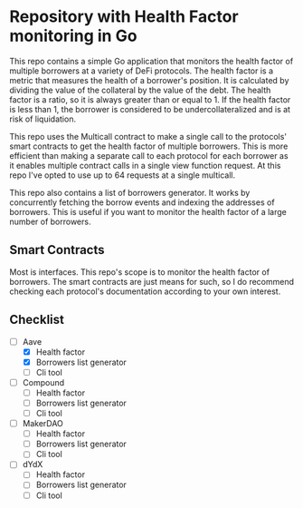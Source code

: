# Repository with Health Factor monitoring in Go

This repo contains a simple Go application that monitors the health factor of multiple borrowers at a variety of DeFi protocols. The health factor is a metric that measures the health of a borrower's position. It is calculated by dividing the value of the collateral by the value of the debt. The health factor is a ratio, so it is always greater than or equal to 1. If the health factor is less than 1, the borrower is considered to be undercollateralized and is at risk of liquidation.

This repo uses the Multicall contract to make a single call to the protocols' smart contracts to get the health factor of multiple borrowers. This is more efficient than making a separate call to each protocol for each borrower as it enables multiple contract calls in a single view function request. At this repo I've opted to use up to 64 requests at a single multicall.

This repo also contains a list of borrowers generator. It works by concurrently fetching the borrow events and indexing the addresses of borrowers.
 This is useful if you want to monitor the health factor of a large number of borrowers.

## Smart Contracts
Most is interfaces. This repo's scope is to monitor the health factor of borrowers. The smart contracts are just means for such, so I do recommend checking each protocol's documentation according to your own interest.

## Checklist
- [ ] Aave
    - [x] Health factor
    - [x] Borrowers list generator
    - [ ] Cli tool
- [ ] Compound
    - [ ] Health factor
    - [ ] Borrowers list generator
    - [ ] Cli tool
- [ ] MakerDAO
    - [ ] Health factor
    - [ ] Borrowers list generator
    - [ ] Cli tool
- [ ] dYdX
    - [ ] Health factor
    - [ ] Borrowers list generator
    - [ ] Cli tool
